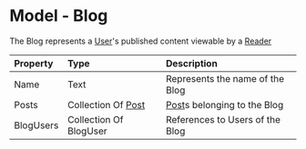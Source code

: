 ﻿# Model - Blog
The Blog represents a [User](../User/000-Model-User.md)'s published content viewable by a [Reader](../../Actors/Reader/000-Actor-Reader.md)

|Property|Type|Description
|:-|:-|:-
|Name|Text|Represents the name of the Blog
|Posts|Collection Of [Post](Post/000-Model-Post.md)|[Post](Post/000-Model-Post.md)s belonging to the Blog
|BlogUsers|Collection Of BlogUser|References to Users of the Blog 
